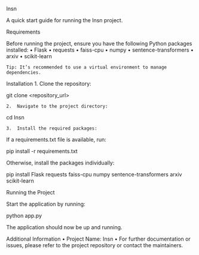 Insn

A quick start guide for running the Insn project.

Requirements

Before running the project, ensure you have the following Python packages installed:
	•	Flask
	•	requests
	•	faiss-cpu
	•	numpy
	•	sentence-transformers
	•	arxiv
	•	scikit-learn

	Tip: It’s recommended to use a virtual environment to manage dependencies.

Installation
	1.	Clone the repository:

git clone <repository_url>


	2.	Navigate to the project directory:

cd Insn


	3.	Install the required packages:
If a requirements.txt file is available, run:

pip install -r requirements.txt

Otherwise, install the packages individually:

pip install Flask requests faiss-cpu numpy sentence-transformers arxiv scikit-learn



Running the Project

Start the application by running:

python app.py

The application should now be up and running.

Additional Information
	•	Project Name: Insn
	•	For further documentation or issues, please refer to the project repository or contact the maintainers.
